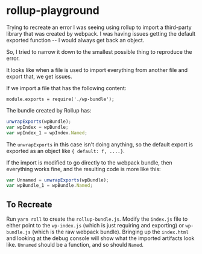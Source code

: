 # rollup-playground

Trying to recreate an error I was seeing using rollup to import a third-party library that was created by webpack. I was having issues getting the default exported function -- I would always get back an object.

So, I tried to narrow it down to the smallest possible thing to reproduce the error. 

It looks like when a file is used to import everything from another file and export that, we get issues.

If we import a file that has the following content:

```
module.exports = require('./wp-bundle');
```

The bundle created by Rollup has:

```javascript
unwrapExports(wpBundle);
var wpIndex = wpBundle;
var wpIndex_1 = wpIndex.Named;
```

The `unwrapExports` in this case isn't doing anything, so the default export is exported as an object like `{ default: f, ....}`.

If the import is modified to go directly to the webpack bundle, then everything works fine, and the resulting code is more like this:

```javascript
var Unnamed = unwrapExports(wpBundle);
var wpBundle_1 = wpBundle.Named;
```

## To Recreate

Run `yarn roll` to create the `rollup-bundle.js`. Modify the `index.js` file to either point to the `wp-index.js` (which is just requiring and exporting) or `wp-bundle.js` (which is the raw webpack bundle). Bringing up the `index.html` and looking at the debug console will show what the imported artifacts look like. `Unnamed` should be a function, and so should `Named`.